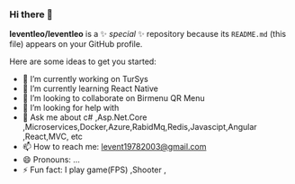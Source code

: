 ### Hi there 👋


**leventleo/leventleo** is a ✨ _special_ ✨ repository because its `README.md` (this file) appears on your GitHub profile.

Here are some ideas to get you started:

- 🔭 I’m currently working on TurSys
- 🌱 I’m currently learning  React Native
- 👯 I’m looking to collaborate on Birmenu QR Menu
- 🤔 I’m looking for help with  
- 💬 Ask me about c# ,Asp.Net.Core ,Microservices,Docker,Azure,RabidMq,Redis,Javascipt,Angular ,React,MVC, etc
- 📫 How to reach me: levent19782003@gmail.com
- 😄 Pronouns: ...
- ⚡ Fun fact:  I play game(FPS) ,Shooter ,
 
<picture>
  <source media="(prefers-color-scheme: dark)" srcset="https://www.google.com/imgres?imgurl=https%3A%2F%2Fcdn.iconscout.com%2Ficon%2Ffree%2Fpng-256%2Fcsharp-2-1175242.png&imgrefurl=https%3A%2F%2Ficonscout.com%2Ficon%2Fcsharp-2&tbnid=IdeBHDzTYuH_-M&vet=12ahUKEwj9qratiaT4AhXuk_0HHVSIC0QQMygBegUIARC0AQ..i&docid=CiVmHE6fnVW-8M&w=256&h=256&q=google%20c%23%20logo%20icon&hl=tr&ved=2ahUKEwj9qratiaT4AhXuk_0HHVSIC0QQMygBegUIARC0AQ"> 
</picture>
<picture>
  <source media="(prefers-color-scheme: dark)" srcset=""> 
</picture>

